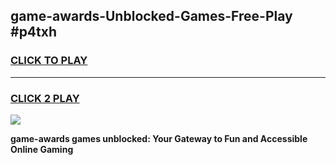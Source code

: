 
## game-awards-Unblocked-Games-Free-Play #p4txh
<h3>
<a href="https://us.freeplayer.one?title=game-awards&ref=9M">CLICK TO PLAY</a></h3>
<hr>

<h3>
<a href="https://us.freeplayer.one?title=game-awards&ref=9M">CLICK 2 PLAY</a>
  
</h3>

<a href="https://us.freeplayer.one?title=game-awards&ref=9M"><img src="https://clearcache.store/games.png"></a>


**game-awards games unblocked: Your Gateway to Fun and Accessible Online Gaming**
